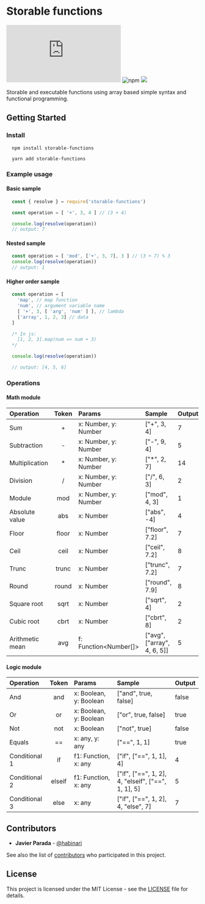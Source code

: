 # Storable functions

![GitHub](https://img.shields.io/github/license/habinari/storable-functions.js)
![npm](https://img.shields.io/npm/v/storable-functions)
![](https://github.com/habinari/storable-functions.js/workflows/tests/badge.svg)

Storable and executable functions using array based simple syntax and functional programming.

## Getting Started

### Install

```Shell
  npm install storable-functions
```

```Shell
  yarn add storable-functions
```

### Example usage

#### Basic sample

```javascript
  const { resolve } = require('storable-functions')

  const operation = [ '+', 3, 4 ] // (3 + 4)

  console.log(resolve(operation))
  // output: 7
```

#### Nested sample

```javascript
  const operation = [ 'mod', ['+', 3, 7], 3 ] // (3 + 7) % 3
  console.log(resolve(operation))
  // output: 1
```

#### Higher order sample

```javascript
  const operation = [
    'map', // map function
    'num', // argument variable name
    [ '+', 3, [ 'arg', 'num' ] ], // lambda
    ['array', 1, 2, 3] // data
  ]

  /* In js:
    [1, 2, 3].map(num => num + 3)
  */

  console.log(resolve(operation))

  // output: [4, 5, 6]
```

### Operations

#### Math module

| Operation           | Token       | Params                        |  Sample                       |  Output |
|:--------------------|:-----------:|:------------------------------|:------------------------------|:--------|
| Sum                 | +           | x: Number, y: Number          | ["+", 3, 4]                   | 7       |
| Subtraction         | -           | x: Number, y: Number          | ["-", 9, 4]                   | 5       |
| Multiplication      | *           | x: Number, y: Number          | ["*", 2, 7]                   | 14      |
| Division            | /           | x: Number, y: Number          | ["/", 6, 3]                   | 2       |
| Module              | mod         | x: Number, y: Number          | ["mod", 4, 3]                 | 1       |
| Absolute value      | abs         | x: Number                     | ["abs", -4]                   | 4       |
| Floor               | floor       | x: Number                     | ["floor", 7.2]                | 7       |
| Ceil                | ceil        | x: Number                     | ["ceil", 7.2]                 | 8       |
| Trunc               | trunc       | x: Number                     | ["trunc", 7.2]                | 7       |
| Round               | round       | x: Number                     | ["round", 7.9]                | 8       |
| Square root         | sqrt        | x: Number                     | ["sqrt", 4]                   | 2       |
| Cubic root          | cbrt        | x: Number                     | ["cbrt", 8]                   | 2       |
| Arithmetic mean     | avg         | f: Function<Number[]>         | ["avg", ["array", 4, 6, 5]]   | 5       |


#### Logic module

| Operation           | Token       | Params                        |  Sample                                               |  Output |
|:--------------------|:-----------:|:------------------------------|:------------------------------------------------------|:--------|
| And                 | and         | x: Boolean, y: Boolean        | ["and", true, false]                                  | false   |
| Or                  | or          | x: Boolean, y: Boolean        | ["or", true, false]                                   | true    |
| Not                 | not         | x: Boolean                    | ["not", true]                                         | false   |
| Equals              | ==          | x: any, y: any                | ["==", 1, 1]                                          | true    |
| Conditional 1       | if          | f1: Function, x: any          | ["if", ["==", 1, 1], 4]                               | 4       |
| Conditional 2       | elseif      | f1: Function, x: any          | ["if", ["==", 1, 2], 4, "elseif", ["==", 1, 1], 5]    | 5       |
| Conditional 3       | else        | x: any                        | ["if", ["==", 1, 2], 4, "else", 7]                    | 7       |


## Contributors

* **Javier Parada** - [@habinari](https://github.com/habinari)

See also the list of [contributors](https://github.com/habinari/storable-functions.js/contributors) who participated in this project.

## License

This project is licensed under the MIT License - see the [LICENSE]([LICENSE.md](https://github.com/habinari/storable-functions.js/blob/master/LICENSE)) file for details.

